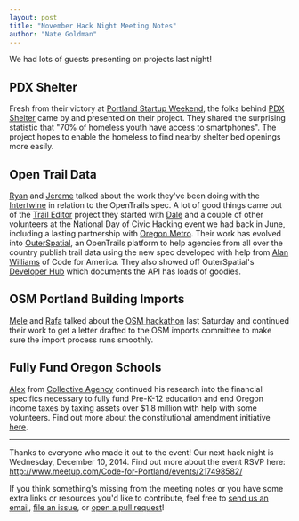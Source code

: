 ```yaml
---
layout: post
title: "November Hack Night Meeting Notes"
author: "Nate Goldman"
---
```


We had lots of guests presenting on projects last night!

## PDX Shelter

Fresh from their victory at [Portland Startup Weekend](http://www.bizjournals.com/portland/blog/2014/11/startup-weekend-portland-how-an-app-that-helps-the.html), the folks behind [PDX Shelter](https://pdxshelters.firebaseapp.com/) came by and presented on their project. They shared the surprising statistic that "70% of homeless youth have access to smartphones". The project hopes to enable the homeless to find nearby shelter bed openings more easily.

## Open Trail Data

[Ryan](https://twitter.com/ryanbranciforte) and [Jereme](https://twitter.com/jerememonteau) talked about the work they've been doing with the [Intertwine](http://theintertwine.org/) in relation to the OpenTrails spec. A lot of good things came out of the [Trail Editor](http://www.traileditor.org/) project they started with [Dale](https://twitter.com/hollocherdale) and a couple of other volunteers at the National Day of Civic Hacking event we had back in June, including a lasting partnership with [Oregon Metro](http://www.oregonmetro.gov/). Their work has evolved into [OuterSpatial](http://www.outerspatial.com/), an OpenTrails platform to help agencies from all over the country publish trail data using the new spec developed with help from [Alan Williams](alanjosephwilli) of Code for America. They also showed off OuterSpatial's [Developer Hub](http://dev.outerspatial.com/) which documents the API has loads of goodies.

## OSM Portland Building Imports

[Mele](https://twitter.com/pdxmele) and [Rafa](https://twitter.com/geografa) talked about the [OSM hackathon](http://calagator.org/events/1250467355) last Saturday and continued their work to get a letter drafted to the OSM imports committee to make sure the import process runs smoothly.

## Fully Fund Oregon Schools

[Alex](https://twitter.com/alexlinsker) from [Collective Agency](http://collectiveagency.co/) continued his research into the financial specifics necessary to fully fund Pre-K-12 education and end Oregon income taxes by taxing assets over $1.8 million with help with some volunteers. Find out more about the constitutional amendment initiative [here](https://fullyfundoregonschools.org/).

---

Thanks to everyone who made it out to the event! Our next hack night is Wednesday, December 10, 2014. Find out more about the event RSVP here: http://www.meetup.com/Code-for-Portland/events/217498582/

If you think something's missing from the meeting notes or you have some extra links or resources you'd like to contribute, feel free to [send us an email](info@codeforportland.org), [file an issue](https://github.com/CodeForPortland/codeforportland.github.io/issues), or [open a pull request](https://github.com/CodeForPortland/codeforportland.github.io/pulls)!
